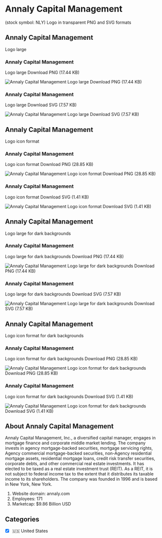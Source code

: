 # Annaly Capital Management
 (stock symbol: NLY) Logo in transparent PNG and SVG formats

## Annaly Capital Management
 Logo large

### Annaly Capital Management
 Logo large Download PNG (17.44 KB)

![Annaly Capital Management
 Logo large Download PNG (17.44 KB)](/img/orig/NLY_BIG-39a5adc6.png)

### Annaly Capital Management
 Logo large Download SVG (7.57 KB)

![Annaly Capital Management
 Logo large Download SVG (7.57 KB)](/img/orig/NLY_BIG-220e8bf4.svg)

## Annaly Capital Management
 Logo icon format

### Annaly Capital Management
 Logo icon format Download PNG (28.85 KB)

![Annaly Capital Management
 Logo icon format Download PNG (28.85 KB)](/img/orig/NLY-ff21d635.png)

### Annaly Capital Management
 Logo icon format Download SVG (1.41 KB)

![Annaly Capital Management
 Logo icon format Download SVG (1.41 KB)](/img/orig/NLY-3b5556fb.svg)

## Annaly Capital Management
 Logo large for dark backgrounds

### Annaly Capital Management
 Logo large for dark backgrounds Download PNG (17.44 KB)

![Annaly Capital Management
 Logo large for dark backgrounds Download PNG (17.44 KB)](/img/orig/NLY_BIG.D-4f90f4b8.png)

### Annaly Capital Management
 Logo large for dark backgrounds Download SVG (7.57 KB)

![Annaly Capital Management
 Logo large for dark backgrounds Download SVG (7.57 KB)](/img/orig/NLY_BIG.D-920b1ef8.svg)

## Annaly Capital Management
 Logo icon format for dark backgrounds

### Annaly Capital Management
 Logo icon format for dark backgrounds Download PNG (28.85 KB)

![Annaly Capital Management
 Logo icon format for dark backgrounds Download PNG (28.85 KB)](/img/orig/NLY.D-2a8d1a87.png)

### Annaly Capital Management
 Logo icon format for dark backgrounds Download SVG (1.41 KB)

![Annaly Capital Management
 Logo icon format for dark backgrounds Download SVG (1.41 KB)](/img/orig/NLY.D-f029d4de.svg)

## About Annaly Capital Management


Annaly Capital Management, Inc., a diversified capital manager, engages in mortgage finance and corporate middle market lending. The company invests in agency mortgage-backed securities, mortgage servicing rights, Agency commercial mortgage-backed securities, non-Agency residential mortgage assets, residential mortgage loans, credit risk transfer securities, corporate debts, and other commercial real estate investments. It has elected to be taxed as a real estate investment trust (REIT). As a REIT, it is not subject to federal income tax to the extent that it distributes its taxable income to its shareholders. The company was founded in 1996 and is based in New York, New York.

1. Website domain: annaly.com
2. Employees: 171
3. Marketcap: $9.86 Billion USD


## Categories
- [x] 🇺🇸 United States
